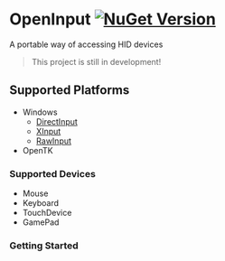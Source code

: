 # OpenInput [![NuGet Version](http://img.shields.io/nuget/v/OpenInput.svg)](https://www.nuget.org/packages/OpenInput)
A portable way of accessing HID devices

> This project is still in development!

## Supported Platforms

* Windows 
    * [DirectInput](src\OpenInput.Windows\DirectInput\README.md)
    * [XInput](src\OpenInput.Windows\XInput\README.md)
    * [RawInput](src\OpenInput.Windows\RawInput\README.md)
* OpenTK

### Supported Devices

* Mouse
* Keyboard
* TouchDevice
* GamePad

### Getting Started


